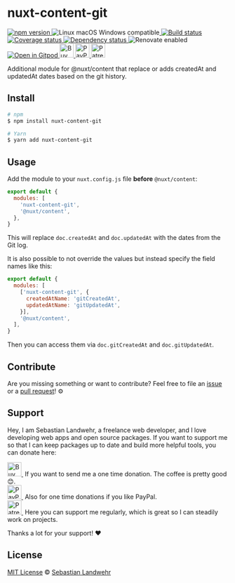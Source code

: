 <!-- TITLE/ -->
# nuxt-content-git
<!-- /TITLE -->

<!-- BADGES/ -->
  <p>
    <a href="https://npmjs.org/package/nuxt-content-git">
      <img
        src="https://img.shields.io/npm/v/nuxt-content-git.svg"
        alt="npm version"
      >
    </a><img src="https://img.shields.io/badge/os-linux%20%7C%C2%A0macos%20%7C%C2%A0windows-blue" alt="Linux macOS Windows compatible"><a href="https://github.com/dword-design/nuxt-content-git/actions">
      <img
        src="https://github.com/dword-design/nuxt-content-git/workflows/build/badge.svg"
        alt="Build status"
      >
    </a><a href="https://codecov.io/gh/dword-design/nuxt-content-git">
      <img
        src="https://codecov.io/gh/dword-design/nuxt-content-git/branch/master/graph/badge.svg"
        alt="Coverage status"
      >
    </a><a href="https://david-dm.org/dword-design/nuxt-content-git">
      <img src="https://img.shields.io/david/dword-design/nuxt-content-git" alt="Dependency status">
    </a><img src="https://img.shields.io/badge/renovate-enabled-brightgreen" alt="Renovate enabled"><br/><a href="https://gitpod.io/#https://github.com/dword-design/nuxt-content-git">
      <img src="https://gitpod.io/button/open-in-gitpod.svg" alt="Open in Gitpod">
    </a><a href="https://www.buymeacoffee.com/dword">
      <img
        src="https://www.buymeacoffee.com/assets/img/guidelines/download-assets-sm-2.svg"
        alt="Buy Me a Coffee"
        height="32"
      >
    </a><a href="https://paypal.me/SebastianLandwehr">
      <img
        src="https://dword-design.de/images/paypal.svg"
        alt="PayPal"
        height="32"
      >
    </a><a href="https://www.patreon.com/dworddesign">
      <img
        src="https://dword-design.de/images/patreon.svg"
        alt="Patreon"
        height="32"
      >
    </a>
</p>
<!-- /BADGES -->

<!-- DESCRIPTION/ -->
Additional module for @nuxt/content that replace or adds createdAt and updatedAt dates based on the git history.
<!-- /DESCRIPTION -->

<!-- INSTALL/ -->
## Install

```bash
# npm
$ npm install nuxt-content-git

# Yarn
$ yarn add nuxt-content-git
```
<!-- /INSTALL -->

## Usage

Add the module to your `nuxt.config.js` file **before** `@nuxt/content`:

```js
export default {
  modules: [
    'nuxt-content-git',
    '@nuxt/content',
  },
}
```

This will replace `doc.createdAt` and `doc.updatedAt` with the dates from the Git log.

It is also possible to not override the values but instead specify the field names like this:

```js
export default {
  modules: [
    ['nuxt-content-git', {
      createdAtName: 'gitCreatedAt',
      updatedAtName: 'gitUpdatedAt',
    }],
    '@nuxt/content',
  ],
}
```

Then you can access them via `doc.gitCreatedAt` and `doc.gitUpdatedAt`.

<!-- LICENSE/ -->
## Contribute

Are you missing something or want to contribute? Feel free to file an [issue](https://github.com/dword-design/nuxt-content-git/issues) or a [pull request](https://github.com/dword-design/nuxt-content-git/pulls)! ⚙️

## Support

Hey, I am Sebastian Landwehr, a freelance web developer, and I love developing web apps and open source packages. If you want to support me so that I can keep packages up to date and build more helpful tools, you can donate here:

<p>
  <a href="https://www.buymeacoffee.com/dword">
    <img
      src="https://www.buymeacoffee.com/assets/img/guidelines/download-assets-sm-2.svg"
      alt="Buy Me a Coffee"
      height="32"
    >
  </a>&nbsp;If you want to send me a one time donation. The coffee is pretty good 😊.<br/>
  <a href="https://paypal.me/SebastianLandwehr">
    <img
      src="https://dword-design.de/images/paypal.svg"
      alt="PayPal"
      height="32"
    >
  </a>&nbsp;Also for one time donations if you like PayPal.<br/>
  <a href="https://www.patreon.com/dworddesign">
    <img
      src="https://dword-design.de/images/patreon.svg"
      alt="Patreon"
      height="32"
    >
  </a>&nbsp;Here you can support me regularly, which is great so I can steadily work on projects.
</p>

Thanks a lot for your support! ❤️

## License

[MIT License](https://opensource.org/licenses/MIT) © [Sebastian Landwehr](https://dword-design.de)
<!-- /LICENSE -->
